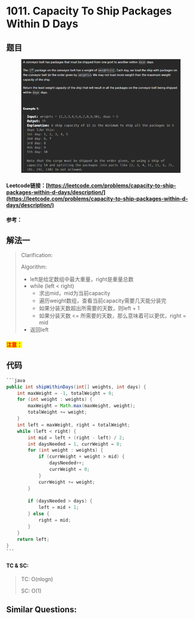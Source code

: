 # 1011. Capacity To Ship Packages Within D Days

## 题目

<figure><img src="../../.gitbook/assets/image (11) (1).png" alt=""><figcaption></figcaption></figure>

#### Leetcode链接：[https://leetcode.com/problems/capacity-to-ship-packages-within-d-days/description/](https://leetcode.com/problems/capacity-to-ship-packages-within-d-days/description/)

#### 参考：

## 解法一

> Clarification:&#x20;
>
> Algorithm:&#x20;
>
> * left是给定数组中最大重量，right是重量总数
> * while (left < right)
>   * 求出mid，mid为当前capacity
>   * 遍历weight数组，查看当前capacity需要几天能分装完
>   * 如果分装天数超出所需要的天数，则left + 1
>   * 如果分装天数 <= 所需要的天数，那么意味着可以更优，right = mid
> * 返回left

#### <mark style="color:red;">注意：</mark>

## 代码

````java
```java
public int shipWithinDays(int[] weights, int days) {
    int maxWeight = -1, totalWeight = 0;
    for (int weight : weights) {
        maxWeight = Math.max(maxWeight, weight);
        totalWeight += weight;
    }
    int left = maxWeight, right = totalWeight;
    while (left < right) {
        int mid = left + (right - left) / 2;
        int daysNeeded = 1, currWeight = 0;
        for (int weight : weights) {
            if (currWeight + weight > mid) {
                daysNeeded++;
                currWeight = 0;
            }
            currWeight += weight;
        }

        if (daysNeeded > days) {
            left = mid + 1;
        } else {
            right = mid;
        }
    }
    return left;
}
```
````

#### TC & SC:&#x20;

> TC: O(nlogn)
>
> SC: O(1)

## **Similar Questions:**&#x20;
